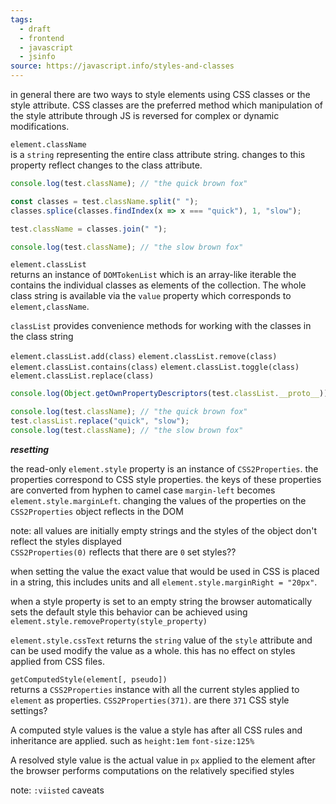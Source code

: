 ```yaml
---
tags:
  - draft
  - frontend
  - javascript
  - jsinfo
source: https://javascript.info/styles-and-classes
---
```

in general there are two ways to style elements using CSS classes or the style attribute.
CSS classes are the preferred method which manipulation of the style attribute through JS is reversed for complex or dynamic modifications.

`element.className`  
is a `string` representing the entire class attribute string. changes to this property reflect changes to the class attribute.

```javascript
console.log(test.className); // "the quick brown fox"

const classes = test.className.split(" ");
classes.splice(classes.findIndex(x => x === "quick"), 1, "slow");

test.className = classes.join(" ");

console.log(test.className); // "the slow brown fox"
```

`element.classList`  
returns an instance of `DOMTokenList` which is an array-like iterable the contains the individual classes as elements of the collection. The whole class string is available via the `value` property which corresponds to `element,className`.

`classList` provides convenience methods for working with the classes in the class string

`element.classList.add(class)`
`element.classList.remove(class)`
`element.classList.contains(class)`
`element.classList.toggle(class)`
`element.classList.replace(class)`

```javascript
console.log(Object.getOwnPropertyDescriptors(test.classList.__proto__));
```

```javascript
console.log(test.className); // "the quick brown fox"
test.classList.replace("quick", "slow");
console.log(test.className); // "the slow brown fox"
```

***resetting***

the read-only `element.style` property is an instance of `CSS2Properties`. 
the properties correspond to CSS style properties.
the keys of these properties are converted from hyphen to camel case
`margin-left` becomes `element.style.marginLeft`.
changing the values of the properties on the `CSS2Properties` object reflects in the DOM

note:
all values are initially empty strings and the styles of the object don't reflect the styles displayed  
`CSS2Properties(0)` reflects that there are `0` set styles??

when setting the value the exact value that would be used in CSS is placed in a string, this includes units and all `element.style.marginRight = "20px"`. 

when a style property is set to an empty string the browser automatically sets the default style
this behavior can be achieved using `element.style.removeProperty(style_property)`  

`element.style.cssText` returns the `string`  value of the `style` attribute and can be used modify the value as a whole.
this has no effect on styles applied from CSS files.


`getComputedStyle(element[, pseudo])`  
returns a `CSS2Properties` instance with all the current styles applied to `element` as properties.
`CSS2Properties(371)`. are there `371` CSS style settings?

A computed style values is the value a style has after all CSS rules and inheritance are applied. such as `height:1em` `font-size:125%`  

A resolved style value is the actual value in `px` applied to the element after the browser performs computations on the relatively specified styles

note:
`:viisted` caveats 